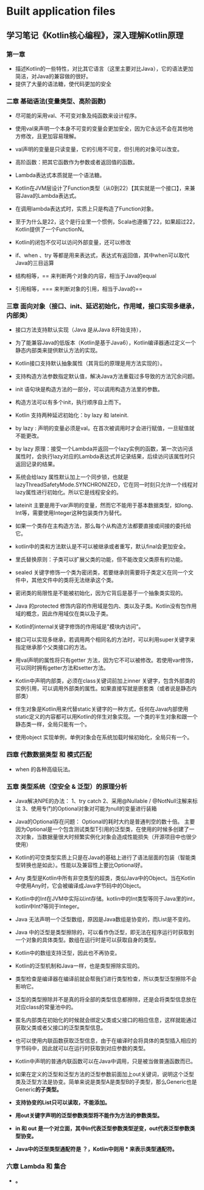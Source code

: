 # Built application files

## 学习笔记《Kotlin核心编程》，深入理解Kotlin原理

### 第一章
* 描述Kotlin的一些特性，对比其它语言（这里主要对比Java），它的语法更加简洁，对Java的兼容做的很好。
* 提供了大量的语法糖，使代码更加的安全

### 二章 基础语法(变量类型、高阶函数)
* 尽可能的采用val、不可变对象及纯函数来设计程序。
* 使用val来声明一个本身不可变的变量会更加安全，因为它永远不会在其他地方修改，且更加容易理解。
* val声明的变量是只读变量，它的引用不可变，但引用的对象可以改变。

* 高阶函数：把其它函数作为参数或者返回值的函数。

* Lambda表达式本质就是一个语法糖。

* Kotlin在JVM层设计了Function类型（从0到22）【其实就是一个接口】，来兼容Java的Lambda表达式。
* 在调用lambda表达式时，实质上只是构造了Function对象。
* 至于为什么是22，这个是行业里一个惯例，Scala也遵循了22，如果超过22，Kotlin提供了一个FunctionN。

* Kotlin的闭包不仅可以访问外部变量，还可以修改

* if、when 、try 等都是用来表达式，表达式有返回值，其中when可以取代Java的三目运算

* 结构相等，== 来判断两个对象的内容，相当于Java的equal
* 引用相等，=== 来判断对象的引用，相当于Java的==

### 三章 面向对象（接口、init、延迟初始化，作用域，接口实现多继承，内部类）
* 接口方法支持默认实现（Java 是从Java 8开始支持），
* 为了能兼容Java的低版本（Kotlin是基于Java6），Kotlin编译器通过定义一个静态内部类来提供默认方法的实现。
* Kotlin接口支持默认抽象属性（其背后的原理是用方法实现的）。

* 支持构造方法参数指定默认值，解决Java方法重载过多导致的方法冗余问题。

* init 语句块是构造方法的一部分，可以调用构造方法里的参数。
* 构造方法可以有多个init，执行顺序自上而下。

* Kotlin 支持两种延迟初始化：by lazy 和 lateinit.

* by lazy : 声明的变量必须是val。在首次被调用时才会进行赋值，一旦赋值就不能更改。
* by lazy 原理：接受一个Lambda并返回一个lazy<T>实例的函数，第一次访问该属性时，会执行lazy对应的Lambda表达式并记录结果，后续访问该属性时只返回记录的结果。
* 系统会给lazy 属性默认加上一个同步锁，也就是lazyThreadSafetyMode.SYNCHRONIZED，它在同一时刻只允许一个线程对lazy属性进行初始化。所以它是线程安全的。

* lateinit 主要是用于var声明的变量，然而它不能用于基本数据类型，如long、Int等，需要使用Integer这种包装类作为替代。

* 如果一个类存在主构造方法，那么每个从构造方法都要直接或间接的委托给它。

* kotlin中的类和方法默认是不可以被继承或者重写，默认final会更加安全。

* 里氏替换原则：子类可以扩展父类的功能，但不能改变父类原有的功能。

* sealed 关键字修饰一个类为密闭类，若要继承则需要将子类定义在同一个文件中，其他文件中的类将无法继承这个类。
* 密闭类的局限性是不能被初始化，因为它背后是基于一个抽象类实现的。

* Java 的protected 修饰内容的作用域是包内、类以及子类。Kotlin没有包作用域的概念，因此作用域仅在类以及子类。
* Kotlin的internal关键字修饰的作用域是"模块内访问"。

* 接口可以实现多继承，若调用两个相同名的方法时，可以利用super关键字来指定继承那个父类接口的方法。

* 用val声明的属性将只有getter 方法，因为它不可以被修改。若使用var修饰，可以同时拥有getter方法和setter方法。

* Kotlin中声明内部类，必须在class关键词前加上inner 关键字，包含外部类的实例引用，可以调用外部类的属性。如果直接写就是嵌套类（或者说是静态内部类）

* 伴生对象是Kotlin用来代替static关键字的一种方式，任何在Java内部使用static定义的内容都可以用Kotlin的伴生对象实现。一个类的半生对象和跟一个静态类一样，全局只能有一个。

* 使用object 实现单例，单例对象会在系统加载时候初始化，全局只有一个。

### 四章 代数数据类型 和 模式匹配
* when 的各种高级玩法。

### 五章 类型系统（空安全 & 泛型）的原理分析
* Java解决NPE的办法：
  1、try catch
  2、采用@Nullable / @NotNull注解来标注
  3、使用专门的Optional对象对可能为null的变量进行装箱

* Java的Optional存在问题： Optional的耗时大约是普通判空的数十倍。
  主要因为Optional<T>是一个包含测试类型T引用的泛型类，在使用的时候多创建了一次对象，当数据量很大时频繁实例化对象会造成性能损失（开源项目中也很少使用）

* Kotlin的可空类型实质上只是在Java的基础上进行了语法层面的包装（智能类型转换也是如此）。性能以及兼容性上要比Optional好。

* Any 类型是Kotlin中所有非空类型的超类，类似Java中的Object。当在Kotlin中使用Any时，它会被编译成Java字节码中的Object。

* Kotlin中的Int在JVM中实际以int存储。kotlin中的Int类型等同于Java里的int，kotlin中Int?等同于Integer。

* Java 无法声明一个泛型数组，原因是Java数组是协变的，而List是不变的。
* Java 中的泛型是类型擦除的，可以看作伪泛型，即无法在程序运行时获取到一个对象的具体类型。数组在运行时是可以获取自身的类型。
* Kotlin中的数组支持泛型，因此也不再协变。
* Kotlin的泛型机制和Java一样，也是类型擦除实现的。

* 类型检查是编译器在编译前就会帮我们进行类型检查，所以类型泛型擦除不会影响它。

* 泛型的类型擦除并不是真的将全部的类型信息都擦除，还是会将类型信息放在对应class的常量池中的。
* 匿名内部类在初始化的时候就会绑定父类或父接口的相应信息，这样就能通过获取父类或者父接口的泛型类型信息。
* 也可以使用内联函数获取泛型信息，由于在编译时会将具体的类型插入相应的字节码中，因此就可以在运行时获取到对应参数的类型。
* Kotlin中声明的普通内联函数可以在Java中调用，只是被当做普通函数而已。

* 如果在定义的泛型和泛型方法的泛型参数前面加上out关键词，说明这个泛型类及泛型方法是协变。简单来说是类型A是类型B的子类型，那么Generic<A>也是Generic<B>的子类型。
* 支持协变的List只可以读取，不能添加。
* 用out关键字声明的泛型参数类型将不能作为方法的参数类型。
* in 和 out 是一个对立面，其中in代表泛型参数类型逆变，out代表泛型参数类型协变。

* Java中的泛型类型通配符是 ？，Kotlin中则用 * 来表示类型通配符。

### 六章 Lambda 和 集合
* 。